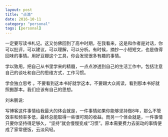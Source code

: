 ```yaml
---
layout: post
title: "点滴"
date: 2016-10-11
category: "personal"
tags: [personal]
---
```


一定要写读书札记。这又仿佛回到了高中时期，在我看来，这是和作者是对话，你可以批评，可以建议，可以理解，可以分析。有时候，摘抄一小短短文，也是值得回味的事情。用好豆瓣这个工具，你会发现很多有趣的事情。

学以致用，把自己从书里学来的精髓，一点点渗透到自己的生活工作中。包括注意自己的谈吐和自己的思维方式，工作习惯。

学会独立思考 。不要看到这本书好就学这本，不要跟大众阅读，看到那本书好就照搬那本。我们应该有自己的思想。

刘未鹏说:

写博客这件事情给我最大的体会就是，一件事情如果你能够坚持做8年，那么不管效率和频率多低，最终总能取得一些很可观的收益。而另一个体会就是，一件事情只要你坚持得足够久，“坚持”就会慢慢变成“习惯”。原本需要费力去驱动的事情便成了家常便饭，云淡风轻。
